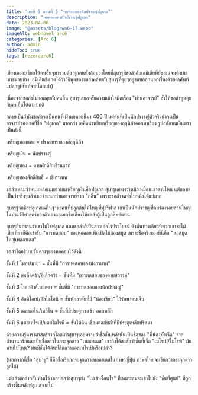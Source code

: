 ```yaml
---
title: 'บทที่ 6 ตอนที่ 5 "หอคอยของนักปราชญ์ฟลูเกล"'
description: "หอคอยของนักปราชญ์ฟลูเกล"
date: 2023-04-06
image: "@assets/blog/wn6-17.webp"
imageAlt: webnovel arc6
categories: [Arc 6]
author: admin
hideToc: true
tags: [rezeroarc6]
---
```


เสียงเอะอะเรียกให้คนอื่นๆมารวมตัว ทุกคนนั่งล้อมวงโดยที่สุบารุมีชอล่ากับเอมิเลียที่ยังงอนจนดึงผมเขาขนาบข้าง เอมิเลียสังเกตได้ว่าวิธีพูดของชอล่าคล้ายกับสุบารุที่คุยๆอยู่ชอบออกนอกเรื่องด้วยคำศัพท์แปลกๆ(ศัพท์จากโลกเก่า)

เนื่องจากชอล่าไม่ยอมคุยกับคนอื่น สุบารุเลยอาศัยความเข้าใจผิดเรื่อง "ท่านอาจารย์" สั่งให้ชอล่าพูดคุยกับคนอื่นได้ตามปกติ

กลายเป็นว่าถึงชอล่าจะเป็นคนที่เฝ้าหอคอยนี้มา 400 ปี แต่คนที่เป็นนักปราชญ์ตัวจริงน่าจะเป็นอาจารย์ของเธอที่ชื่อ "ฟลูเกล" มากกว่า เอคิดน่าหยิบเหรียญของลุกุนิก้าออกมาเรียง รูปสลักบนเงินตราเป็นดังนี้

เหรียญทองแดง = ปราสาทราชวงศ์ลุกุนิก้า

เหรียญเงิน = นักปราชญ์

เหรียญทอง = ดาบศักดิ์สิทธิ์รุ่นแรก

เหรียญทองศักดิ์สิทธิ์ = มังกรเทพ

ชอล่าเคลมว่าหนุ่มหล่อผมยาวบนเหรียญเงินคือฟลูเกล สุบารุเลยงงว่าหน้าเหมือนเขาตรงไหน แต่กลายเป็นว่าจริงๆแล้วเธอจำแนกท่านอาจารย์จาก "กลิ่น" เพราะชอล่าจดจำใบหน้าได้แย่มาก

สุบารุรู้จักชื่อฟลูเกลแค่ในฐานะคนที่ปลูกต้นไม้ใหญ่ที่ทุ่งรีฟาส เขาเป็นนักปราชญ์ที่ลบร่องรอยส่วนใหญ่ในประวัติศาสตร์ของตัวเองและยกชื่อเสียงให้ชอล่าผู้เป็นลูกศิษย์แทน

สุบารุยืนกรานว่าเขาไม่ใช่ฟลูเกล แถมชอล่าก็เป็นสาวเอ๋อไร้ประโยชน์ ดังนั้นทางเดียวที่พวกเขาจะไม่เสียเที่ยวก็คือเข้ารับ "การทดสอบ" ของหอคอยเพื่อเปิดใช้ห้องสมุด เพราะชื่อจริงของที่นี่คือ "หอสมุดใหญ่เพลอาเดส"

ชอล่าได้อธิบายชั้นต่างๆของหอคอยไว้ดังนี้

ชั้นที่ 1 ไมอา/มายา = ชั้นที่มี "การทดสอบของมังกรเทพ"

ชั้นที่ 2 เอเล็คตร้า/อิเล็กตร้า = ชั้นที่มี "การทดสอบของดาบสวรรค์"

ชั้นที่ 3 ไทเกต้า/ไทยิตตา = ชั้นที่มี "การทดสอบของนักปราชญ์"

ชั้นที่ 4 อัลคิโอเน่/อัลไซโอนี = ชั้นพักอาศัยที่มี "ห้องเขียว" ไว้รักษาคนเจ็บ

ชั้นที่ 5 เคลาเอโน่/เซลิโน = ชั้นที่มีประตูทางเข้า-ออกหลัก

ชั้นที่ 6 แอสเทโรเป้/แอสไตโรพี = ชั้นใต้ดิน เชื่อมต่อกับถ้ำที่มีประตูเหล็กปริศนา

ด้วยความรู้ดาราศาสตร์จากโลกเก่าสุบารุเลยทราบว่าชื่อชั้นเหล่านั้นเป็นชื่อของ "พี่น้องทั้งเจ็ด" จากตำนานกรีกและเป็นชื่อดาวในกระจุกดาว "เพลอาเดส" เขาถึงได้สงสัยว่าชั้นที่เจ็ด "เมโรเป้/ไมโรพี" มันหายไปไหน? มันมีชั้นใต้ดินที่ลึกกว่าแอสเทโรเป้หรือเปล่า?

(นอกจากนี้ชื่อ "สุบารุ" ก็คือชื่อเรียกกระจุกดาวเพลอาเดสในภาษาญี่ปุ่น ภาษาไทยจะเรียกว่ากระจุกดาวลูกไก่)

แต่แล้วชอล่ากลับห้ามไว้ เธอบอกว่าสุบารุยัง "ไม่เข้าเงื่อนไข" ที่เหมาะสมจะเข้าไปยัง "ชั้นที่ศูนย์" ที่ถูกสร้างขึ้นหลังฟลูเกลจากไป